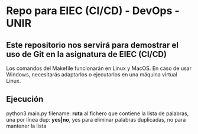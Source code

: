 # Repo para EIEC (CI/CD) - DevOps - UNIR

Este repositorio nos servirá para demostrar el uso de Git en la asignatura de EIEC (CI/CD)
---

Los comandos del Makefile funcionarán en Linux y MacOS. En caso de usar Windows, necesitarás adaptarlos o ejecutarlos en una máquina virtual Linux.

## Ejecución

python3 main.py <filename> <dup>
  filename: **ruta** al fichero que contiene la lista de palabras, una por línea
  dup: **yes|no**, yes para eliminar palabras duplicadas, no para mantener la lista
